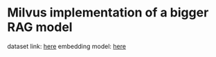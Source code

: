 # Milvus implementation of a bigger RAG model
dataset link: [here](https://huggingface.co/datasets/DanTheGuy/milvus_data)
embedding model: [here](https://colab.research.google.com/drive/1QscL09BUkw1p8ljDxik9VZLWPPtSlO-d?usp=sharing)
